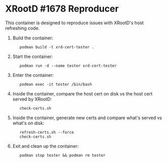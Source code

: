 XRootD #1678 Reproducer
=======================

This container is designed to reproduce issues with XRootD's host refreshing code.

1.   Build the container:

            podman build -t xrd-cert-tester .

1.   Start the container:

            podman run -d --name tester xrd-cert-tester

1.   Enter the container:

            podman exec -it tester /bin/bash


1.   Inside the container, compare the host cert on disk vs the host cert served by XRootD:

            check-certs.sh

1.   Inside the container, generate new certs and compare what's served vs what's on disk:

            refresh-certs.sh --force
            check-certs.sh

1.   Exit and clean up the container:

            podman stop tester && podman rm tester
